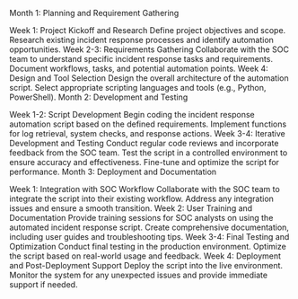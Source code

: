 Month 1: Planning and Requirement Gathering

Week 1: Project Kickoff and Research
Define project objectives and scope.
Research existing incident response processes and identify automation opportunities.
Week 2-3: Requirements Gathering
Collaborate with the SOC team to understand specific incident response tasks and requirements.
Document workflows, tasks, and potential automation points.
Week 4: Design and Tool Selection
Design the overall architecture of the automation script.
Select appropriate scripting languages and tools (e.g., Python, PowerShell).
Month 2: Development and Testing

Week 1-2: Script Development
Begin coding the incident response automation script based on the defined requirements.
Implement functions for log retrieval, system checks, and response actions.
Week 3-4: Iterative Development and Testing
Conduct regular code reviews and incorporate feedback from the SOC team.
Test the script in a controlled environment to ensure accuracy and effectiveness.
Fine-tune and optimize the script for performance.
Month 3: Deployment and Documentation

Week 1: Integration with SOC Workflow
Collaborate with the SOC team to integrate the script into their existing workflow.
Address any integration issues and ensure a smooth transition.
Week 2: User Training and Documentation
Provide training sessions for SOC analysts on using the automated incident response script.
Create comprehensive documentation, including user guides and troubleshooting tips.
Week 3-4: Final Testing and Optimization
Conduct final testing in the production environment.
Optimize the script based on real-world usage and feedback.
Week 4: Deployment and Post-Deployment Support
Deploy the script into the live environment.
Monitor the system for any unexpected issues and provide immediate support if needed.
